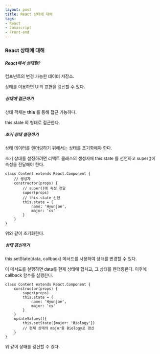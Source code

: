 ```yaml
---
layout: post
title: React 상태에 대해
tags:
- React
- Javascript
- Front-end
---
```


### React 상태에 대해



##### React에서 상태란?

컴포넌트의 변경 가능한 데이터 저장소.

상태를 이용하면 UI의 표현을 갱신할 수 있다.



##### 상태에 접근하기

상태 객체는 **this** 를 통해 접근 가능하다.

this.state 의 형태로 접근한다.



##### 초기 상태 설정하기

상태 데이터를 렌더링하기 위해서는 상태를 초기화해야 한다.

초기 상태를 설정하려면 리액트 클래스의 생성자에 this.state 를 선언하고 super()에 속성을 전달해야 한다.

```
class Content extends React.Component {
	// 생성자
    constructor(props) {
    	// super()에 속성 전달
        super(props)
        // this.state 선언
        this.state = {
            name: 'Hyunjae',
            major: 'cs'
        }
    }
}
```

위와 같이 초기화한다.



##### 상태 갱신하기

this.setState(data, callback) 메서드를 사용하여 상태를 변경할 수 있다.

이 메서드를 실행하면 data를 현재 상태에 합치고, 그 상태를 렌더링한다. 이후에 callback 함수를 실행한다.

```
class Content extends React.Component {
    constructor(props) {
        super(props)
        this.state = {
            name: 'Hyunjae',
            major: 'cs'
        }
    }
    updateValues(){
        this.setState({major: 'Biology'})
        // 현재 상태의 major를 Biology로 갱신
    }
}
```

위 같이 상태를 갱신할 수 있다.

